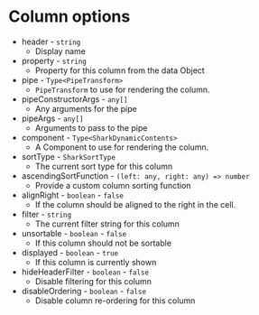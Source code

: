 # Column options

* header - `string`
  * Display name
* property - `string`
  * Property for this column from the data Object
* pipe - `Type<PipeTransform>`
  * `PipeTransform` to use for rendering the column.
* pipeConstructorArgs - `any[]`
  * Any arguments for the pipe
* pipeArgs - `any[]`
  * Arguments to pass to the pipe
* component - `Type<SharkDynamicContents>`
  * A Component to use for rendering the column.
* sortType - `SharkSortType`
  * The current sort type for this column
* ascendingSortFunction - `(left: any, right: any) => number`
  * Provide a custom column sorting function
* alignRight - `boolean` - `false`
  * If the column should be aligned to the right in the cell.
* filter - `string`
  * The current filter string for this column
* unsortable - `boolean` - `false`
  * If this column should not be sortable
* displayed - `boolean` - `true`
  * If this column is currently shown
* hideHeaderFilter - `boolean` - `false`
  * Disable filtering for this column
* disableOrdering - `boolean` - `false`
  * Disable column re-ordering for this column